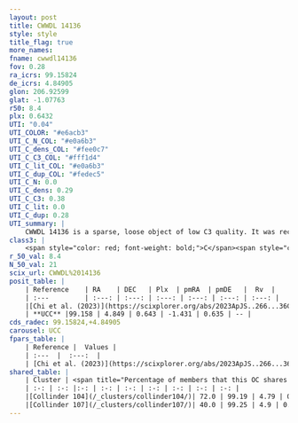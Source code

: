 ```yaml
---
layout: post
title: CWWDL 14136
style: style
title_flag: true
more_names: 
fname: cwwdl14136
fov: 0.28
ra_icrs: 99.15824
de_icrs: 4.84905
glon: 206.92599
glat: -1.07763
r50: 8.4
plx: 0.6432
UTI: "0.04"
UTI_COLOR: "#e6acb3"
UTI_C_N_COL: "#e0a6b3"
UTI_C_dens_COL: "#fee0c7"
UTI_C_C3_COL: "#fff1d4"
UTI_C_lit_COL: "#e0a6b3"
UTI_C_dup_COL: "#fedec5"
UTI_C_N: 0.0
UTI_C_dens: 0.29
UTI_C_C3: 0.38
UTI_C_lit: 0.0
UTI_C_dup: 0.28
UTI_summary: |
    CWWDL 14136 is a sparse, loose object of low C3 quality. It was recently reported in the literature.<br><br><span style="color: #99180f; font-weight: bold;">Warning: </span>This is possibly a duplicated object, which shares a significant percentage of members with at least one previously reported entry.<br><br><span style="color: #99180f; font-weight: bold;">Warning: </span>contains less than 25 stars with <i>P>0.5</i> estimated.
class3: |
    <span style="color: red; font-weight: bold;">C</span><span style="color: #FFC300; font-weight: bold;">B</span>
r_50_val: 8.4
N_50_val: 21
scix_url: CWWDL%2014136
posit_table: |
    | Reference    | RA    | DEC   | Plx  | pmRA  | pmDE   |  Rv  |
    | :---         | :---: | :---: | :---: | :---: | :---: | :---: |
    |[Chi et al. (2023)](https://scixplorer.org/abs/2023ApJS..266...36C) | 99.075 | 5.049 | 0.661 | -1.407 | 0.594 | -- |
    | **UCC** |99.158 | 4.849 | 0.643 | -1.431 | 0.635 | -- | 
cds_radec: 99.15824,+4.84905
carousel: UCC
fpars_table: |
    | Reference |  Values |
    | :---  |  :---:  |
    | [Chi et al. (2023)](https://scixplorer.org/abs/2023ApJS..266...36C) | `logAge=6.0, Z=0.4` |
shared_table: |
    | Cluster | <span title="Percentage of members that this OC shares with the ones listed">%</span>   | RA   | DEC   | Plx   | pmRA  | pmDE  | Rv | UTI |
    | :-: | :-: |:-: | :-: | :-: | :-: | :-: | :-: | :-: |
    |[Collinder 104](/_clusters/collinder104/)| 72.0 | 99.19 | 4.79 | 0.61 | -1.42 | 0.6 | 36.18 |0.78 |
    |[Collinder 107](/_clusters/collinder107/)| 40.0 | 99.25 | 4.9 | 0.61 | -1.36 | 0.65 | -- |0.39 |
---
```

